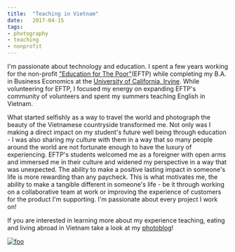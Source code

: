 ```yaml
---
title:  "Teaching in Vietnam"
date:   2017-04-15
tags:
- photography
- teaching
- nonprofit
---
```


I'm passionate about technology and education. I spent a few years working for the non-profit ["Education for The Poor"](http://www.educationforthepoor.org)(EFTP) while completing my B.A. in Business Economics at the [University of California, Irvine](http://uci.edu/about/index.php). While volunteering for EFTP, I focused my energy on expanding EFTP's community of volunteers and spent my summers teaching English in Vietnam.

What started selfishly as a way to travel the world and photograph the beauty of the Vietnamese countryside transformed me. Not only was I making a direct impact on my student's future well being through education - I was also sharing my culture with them in a way that so many people around the world are not fortunate enough to have the luxury of experiencing. EFTP's students welcomed me as a foreigner with open arms and immersed me in their culture and widened my perspective in a way that was unexpected.  The ability to make a positive lasting impact in someone's life is more rewarding than any paycheck.  This is what motivates me, the ability to make a tangible different in someone's life - be it through working on a collaborative team at work or improving the experience of customers for the product I'm supporting.  I'm passionate about every project I work on!

If you are interested in learning more about my experience teaching, eating and living abroad in Vietnam take a look at my [photoblog](http://veranoenvietnam.blogspot.com)!

[![foo](https://goo.gl/photos/V1i1gZtNmyuPmfMf8)](https://goo.gl/photos/V1i1gZtNmyuPmfMf8)